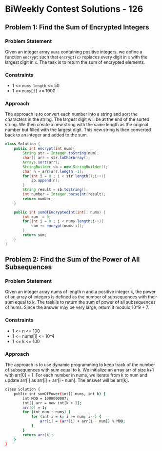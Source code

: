 # BiWeekly Contest Solutions - 126

## Problem 1: Find the Sum of Encrypted Integers

### Problem Statement
Given an integer array `nums` containing positive integers, we define a function `encrypt` such that `encrypt(x)` replaces every digit in `x` with the largest digit in `x`. The task is to return the sum of encrypted elements.

### Constraints
- 1 <= `nums.length` <= 50
- 1 <= `nums[i]` <= 1000

### Approach
The approach is to convert each number into a string and sort the characters in the string. The largest digit will be at the end of the sorted string. We then create a new string with the same length as the original number but filled with the largest digit. This new string is then converted back to an integer and added to the sum.

```java
class Solution {
    public int encrypt(int num){
        String str = Integer.toString(num);
        char[] arr = str.toCharArray();
        Arrays.sort(arr);
        StringBuilder sb = new StringBuilder();
        char n = arr[arr.length -1];
        for(int i = 0 ; i < str.length();i++){
            sb.append(n);
        }
        String result = sb.toString();
        int number = Integer.parseInt(result);
        return number;
    }

    public int sumOfEncryptedInt(int[] nums) {
        int sum  = 0;
        for(int i = 0 ; i < nums.length;i++){
            sum += encrypt(nums[i]);
        }
        return sum;
    }
}
```
## Problem 2: Find the Sum of the Power of All Subsequences

### Problem Statement
Given an integer array nums of length n and a positive integer k, the power of an array of integers is defined as the number of subsequences with their sum equal to k. The task is to return the sum of power of all subsequences of nums. Since the answer may be very large, return it modulo 10^9 + 7.
### Constraints
- 1 <= n <= 100
- 1 <= nums[i] <= 10^4
- 1 <= k <= 100

### Approach
The approach is to use dynamic programming to keep track of the number of subsequences with sum equal to k. We initialize an array arr of size k+1 with arr[0] = 1. For each number in nums, we iterate from k to num and update arr[i] as arr[i] + arr[i - num]. The answer will be arr[k].

```bash
class Solution {
    public int sumOfPower(int[] nums, int k) {
        int MOD = 1000000007;
        int[] arr = new int[k + 1];
        arr[0] = 1; 
        for (int num : nums) {
            for (int i = k; i >= num; i--) {
                arr[i] = (arr[i] + arr[i - num]) % MOD;
            }
        }
        return arr[k];
    }
}
```
